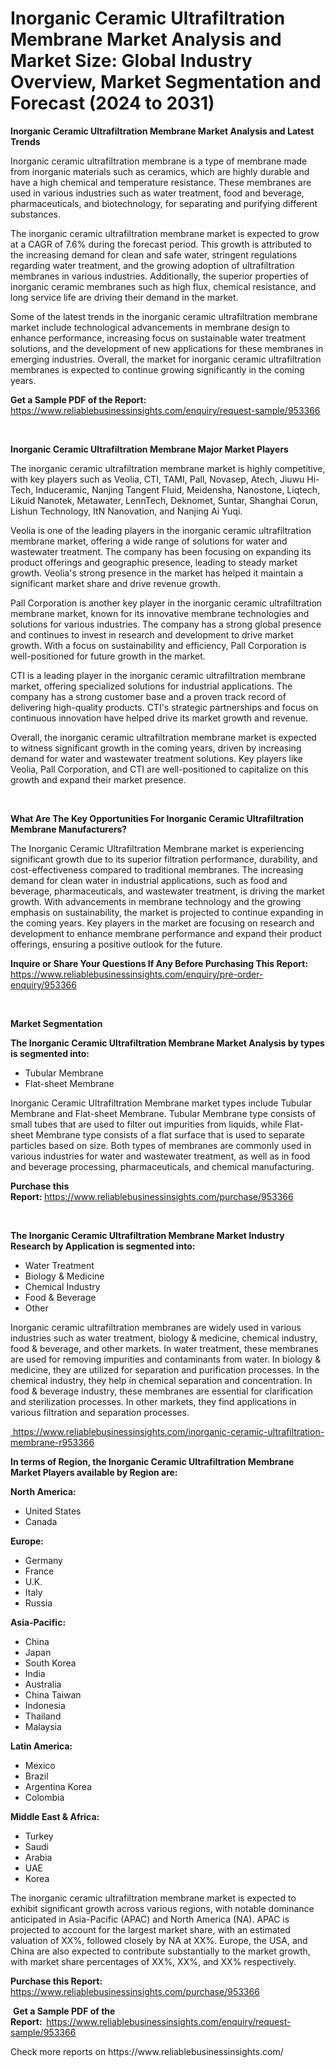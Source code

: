 <p><h1>Inorganic Ceramic Ultrafiltration Membrane Market Analysis and Market Size: Global Industry Overview, Market Segmentation and Forecast (2024 to 2031)</h1></p><p><strong>Inorganic Ceramic Ultrafiltration Membrane Market Analysis and Latest Trends</strong></p>
<p><p>Inorganic ceramic ultrafiltration membrane is a type of membrane made from inorganic materials such as ceramics, which are highly durable and have a high chemical and temperature resistance. These membranes are used in various industries such as water treatment, food and beverage, pharmaceuticals, and biotechnology, for separating and purifying different substances.</p><p>The inorganic ceramic ultrafiltration membrane market is expected to grow at a CAGR of 7.6% during the forecast period. This growth is attributed to the increasing demand for clean and safe water, stringent regulations regarding water treatment, and the growing adoption of ultrafiltration membranes in various industries. Additionally, the superior properties of inorganic ceramic membranes such as high flux, chemical resistance, and long service life are driving their demand in the market.</p><p>Some of the latest trends in the inorganic ceramic ultrafiltration membrane market include technological advancements in membrane design to enhance performance, increasing focus on sustainable water treatment solutions, and the development of new applications for these membranes in emerging industries. Overall, the market for inorganic ceramic ultrafiltration membranes is expected to continue growing significantly in the coming years.</p></p>
<p><strong>Get a Sample PDF of the Report:&nbsp;</strong> <a href="https://www.reliablebusinessinsights.com/enquiry/request-sample/953366">https://www.reliablebusinessinsights.com/enquiry/request-sample/953366</a></p>
<p>&nbsp;</p>
<p><strong>Inorganic Ceramic Ultrafiltration Membrane Major Market Players</strong></p>
<p><p>The inorganic ceramic ultrafiltration membrane market is highly competitive, with key players such as Veolia, CTI, TAMI, Pall, Novasep, Atech, Jiuwu Hi-Tech, Induceramic, Nanjing Tangent Fluid, Meidensha, Nanostone, Liqtech, Likuid Nanotek, Metawater, LennTech, Deknomet, Suntar, Shanghai Corun, Lishun Technology, ItN Nanovation, and Nanjing Ai Yuqi.</p><p>Veolia is one of the leading players in the inorganic ceramic ultrafiltration membrane market, offering a wide range of solutions for water and wastewater treatment. The company has been focusing on expanding its product offerings and geographic presence, leading to steady market growth. Veolia's strong presence in the market has helped it maintain a significant market share and drive revenue growth.</p><p>Pall Corporation is another key player in the inorganic ceramic ultrafiltration membrane market, known for its innovative membrane technologies and solutions for various industries. The company has a strong global presence and continues to invest in research and development to drive market growth. With a focus on sustainability and efficiency, Pall Corporation is well-positioned for future growth in the market.</p><p>CTI is a leading player in the inorganic ceramic ultrafiltration membrane market, offering specialized solutions for industrial applications. The company has a strong customer base and a proven track record of delivering high-quality products. CTI's strategic partnerships and focus on continuous innovation have helped drive its market growth and revenue.</p><p>Overall, the inorganic ceramic ultrafiltration membrane market is expected to witness significant growth in the coming years, driven by increasing demand for water and wastewater treatment solutions. Key players like Veolia, Pall Corporation, and CTI are well-positioned to capitalize on this growth and expand their market presence.</p></p>
<p>&nbsp;</p>
<p><strong>What Are The Key Opportunities For Inorganic Ceramic Ultrafiltration Membrane Manufacturers?</strong></p>
<p><p>The Inorganic Ceramic Ultrafiltration Membrane market is experiencing significant growth due to its superior filtration performance, durability, and cost-effectiveness compared to traditional membranes. The increasing demand for clean water in industrial applications, such as food and beverage, pharmaceuticals, and wastewater treatment, is driving the market growth. With advancements in membrane technology and the growing emphasis on sustainability, the market is projected to continue expanding in the coming years. Key players in the market are focusing on research and development to enhance membrane performance and expand their product offerings, ensuring a positive outlook for the future.</p></p>
<p><strong>Inquire or Share Your Questions If Any Before Purchasing This Report:</strong> <a href="https://www.reliablebusinessinsights.com/enquiry/pre-order-enquiry/953366">https://www.reliablebusinessinsights.com/enquiry/pre-order-enquiry/953366</a></p>
<p>&nbsp;</p>
<p><strong>Market Segmentation</strong></p>
<p><strong>The Inorganic Ceramic Ultrafiltration Membrane Market Analysis by types is segmented into:</strong></p>
<p><ul><li>Tubular Membrane</li><li>Flat-sheet Membrane</li></ul></p>
<p><p>Inorganic Ceramic Ultrafiltration Membrane market types include Tubular Membrane and Flat-sheet Membrane. Tubular Membrane type consists of small tubes that are used to filter out impurities from liquids, while Flat-sheet Membrane type consists of a flat surface that is used to separate particles based on size. Both types of membranes are commonly used in various industries for water and wastewater treatment, as well as in food and beverage processing, pharmaceuticals, and chemical manufacturing.</p></p>
<p><strong>Purchase this Report:&nbsp;</strong><a href="https://www.reliablebusinessinsights.com/purchase/953366">https://www.reliablebusinessinsights.com/purchase/953366</a></p>
<p>&nbsp;</p>
<p><strong>The Inorganic Ceramic Ultrafiltration Membrane Market Industry Research by Application is segmented into:</strong></p>
<p><ul><li>Water Treatment</li><li>Biology & Medicine</li><li>Chemical Industry</li><li>Food & Beverage</li><li>Other</li></ul></p>
<p><p>Inorganic ceramic ultrafiltration membranes are widely used in various industries such as water treatment, biology & medicine, chemical industry, food & beverage, and other markets. In water treatment, these membranes are used for removing impurities and contaminants from water. In biology & medicine, they are utilized for separation and purification processes. In the chemical industry, they help in chemical separation and concentration. In food & beverage industry, these membranes are essential for clarification and sterilization processes. In other markets, they find applications in various filtration and separation processes.</p></p>
<p><a href="https://www.reliablebusinessinsights.com/inorganic-ceramic-ultrafiltration-membrane-r953366">&nbsp;https://www.reliablebusinessinsights.com/inorganic-ceramic-ultrafiltration-membrane-r953366</a></p>
<p><strong>In terms of Region, the Inorganic Ceramic Ultrafiltration Membrane Market Players available by Region are:</strong></p>
<p>
    <p> <strong> North America: </strong>
        <ul>
            <li>United States</li>
            <li>Canada</li>
        </ul>
        </p> 
    <p> <strong> Europe: </strong>
        <ul>
            <li>Germany</li>
            <li>France</li>
            <li>U.K.</li>
            <li>Italy</li>
            <li>Russia</li>
        </ul>
        </p> 
    <p> <strong> Asia-Pacific: </strong>
        <ul>
            <li>China</li>
            <li>Japan</li>
            <li>South Korea</li>
            <li>India</li>
            <li>Australia</li>
            <li>China Taiwan</li>
            <li>Indonesia</li>
            <li>Thailand</li>
            <li>Malaysia</li>
        </ul>
        </p> 
    <p> <strong> Latin America: </strong>
        <ul>
            <li>Mexico</li>
            <li>Brazil</li>
            <li>Argentina Korea</li>
            <li>Colombia</li>
        </ul>
        </p> 
    <p> <strong> Middle East & Africa: </strong>
        <ul>
            <li>Turkey</li>
            <li>Saudi</li>
            <li>Arabia</li>
            <li>UAE</li>
            <li>Korea</li>
        </ul>
    </p>
    </p>
<p><p>The inorganic ceramic ultrafiltration membrane market is expected to exhibit significant growth across various regions, with notable dominance anticipated in Asia-Pacific (APAC) and North America (NA). APAC is projected to account for the largest market share, with an estimated valuation of XX%, followed closely by NA at XX%. Europe, the USA, and China are also expected to contribute substantially to the market growth, with market share percentages of XX%, XX%, and XX% respectively.</p></p>
<p><strong>Purchase this Report: </strong><a href="https://www.reliablebusinessinsights.com/purchase/953366">https://www.reliablebusinessinsights.com/purchase/953366</a></p>
<p>&nbsp;<strong>Get a Sample PDF of the Report:&nbsp;&nbsp;</strong><a href="https://www.reliablebusinessinsights.com/enquiry/request-sample/953366">https://www.reliablebusinessinsights.com/enquiry/request-sample/953366</a></p>
<p><strong></strong></p>
<p>Check more reports on https://www.reliablebusinessinsights.com/</p>